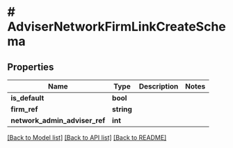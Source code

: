 # # AdviserNetworkFirmLinkCreateSchema

## Properties

Name | Type | Description | Notes
------------ | ------------- | ------------- | -------------
**is_default** | **bool** |  |
**firm_ref** | **string** |  |
**network_admin_adviser_ref** | **int** |  |

[[Back to Model list]](../../README.md#models) [[Back to API list]](../../README.md#endpoints) [[Back to README]](../../README.md)
